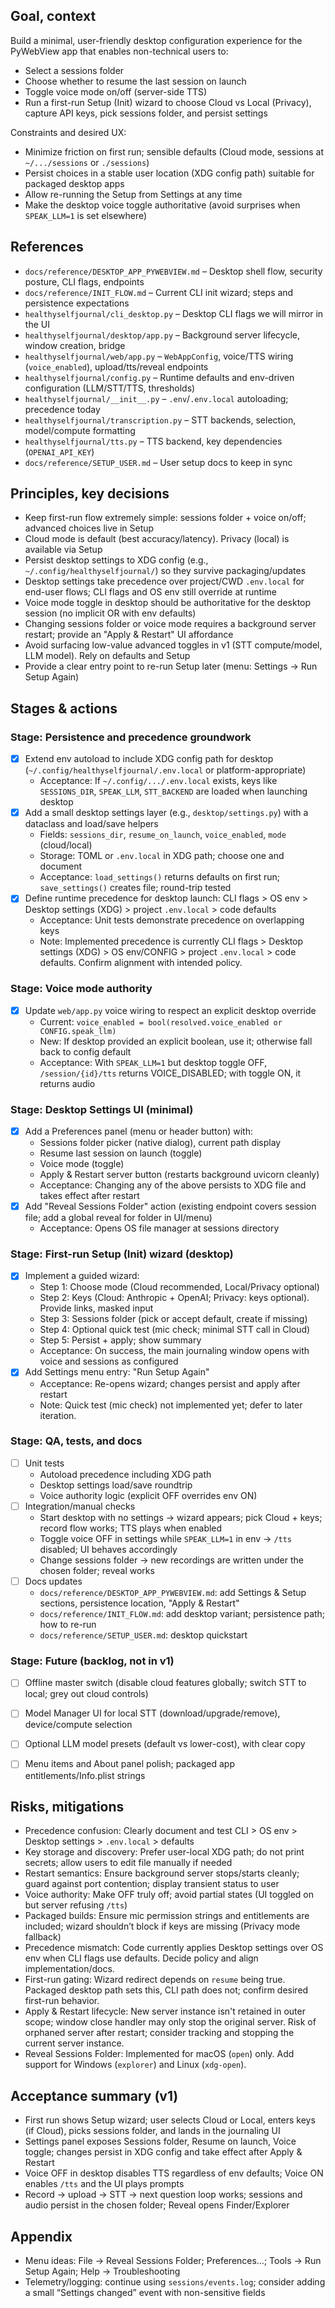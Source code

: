 ## Goal, context

Build a minimal, user-friendly desktop configuration experience for the PyWebView app that enables non-technical users to:

- Select a sessions folder
- Choose whether to resume the last session on launch
- Toggle voice mode on/off (server-side TTS)
- Run a first-run Setup (Init) wizard to choose Cloud vs Local (Privacy), capture API keys, pick sessions folder, and persist settings

Constraints and desired UX:
- Minimize friction on first run; sensible defaults (Cloud mode, sessions at `~/.../sessions` or `./sessions`)
- Persist choices in a stable user location (XDG config path) suitable for packaged desktop apps
- Allow re-running the Setup from Settings at any time
- Make the desktop voice toggle authoritative (avoid surprises when `SPEAK_LLM=1` is set elsewhere)


## References

- `docs/reference/DESKTOP_APP_PYWEBVIEW.md` – Desktop shell flow, security posture, CLI flags, endpoints
- `docs/reference/INIT_FLOW.md` – Current CLI init wizard; steps and persistence expectations
- `healthyselfjournal/cli_desktop.py` – Desktop CLI flags we will mirror in the UI
- `healthyselfjournal/desktop/app.py` – Background server lifecycle, window creation, bridge
- `healthyselfjournal/web/app.py` – `WebAppConfig`, voice/TTS wiring (`voice_enabled`), upload/tts/reveal endpoints
- `healthyselfjournal/config.py` – Runtime defaults and env-driven configuration (LLM/STT/TTS, thresholds)
- `healthyselfjournal/__init__.py` – `.env`/`.env.local` autoloading; precedence today
- `healthyselfjournal/transcription.py` – STT backends, selection, model/compute formatting
- `healthyselfjournal/tts.py` – TTS backend, key dependencies (`OPENAI_API_KEY`)
- `docs/reference/SETUP_USER.md` – User setup docs to keep in sync


## Principles, key decisions

- Keep first-run flow extremely simple: sessions folder + voice on/off; advanced choices live in Setup
- Cloud mode is default (best accuracy/latency). Privacy (local) is available via Setup
- Persist desktop settings to XDG config (e.g., `~/.config/healthyselfjournal/`) so they survive packaging/updates
- Desktop settings take precedence over project/CWD `.env.local` for end-user flows; CLI flags and OS env still override at runtime
- Voice mode toggle in desktop should be authoritative for the desktop session (no implicit OR with env defaults)
- Changing sessions folder or voice mode requires a background server restart; provide an "Apply & Restart" UI affordance
- Avoid surfacing low-value advanced toggles in v1 (STT compute/model, LLM model). Rely on defaults and Setup
- Provide a clear entry point to re-run Setup later (menu: Settings → Run Setup Again)


## Stages & actions

### Stage: Persistence and precedence groundwork
- [x] Extend env autoload to include XDG config path for desktop (`~/.config/healthyselfjournal/.env.local` or platform-appropriate)
  - Acceptance: If `~/.config/.../.env.local` exists, keys like `SESSIONS_DIR`, `SPEAK_LLM`, `STT_BACKEND` are loaded when launching desktop
- [x] Add a small desktop settings layer (e.g., `desktop/settings.py`) with a dataclass and load/save helpers
  - Fields: `sessions_dir`, `resume_on_launch`, `voice_enabled`, `mode` (cloud/local)
  - Storage: TOML or `.env.local` in XDG path; choose one and document
  - Acceptance: `load_settings()` returns defaults on first run; `save_settings()` creates file; round-trip tested
- [x] Define runtime precedence for desktop launch: CLI flags > OS env > Desktop settings (XDG) > project `.env.local` > code defaults
  - Acceptance: Unit tests demonstrate precedence on overlapping keys
  - Note: Implemented precedence is currently CLI flags > Desktop settings (XDG) > OS env/CONFIG > project `.env.local` > code defaults. Confirm alignment with intended policy.

### Stage: Voice mode authority
- [x] Update `web/app.py` voice wiring to respect an explicit desktop override
  - Current: `voice_enabled = bool(resolved.voice_enabled or CONFIG.speak_llm)`
  - New: If desktop provided an explicit boolean, use it; otherwise fall back to config default
  - Acceptance: With `SPEAK_LLM=1` but desktop toggle OFF, `/session/{id}/tts` returns VOICE_DISABLED; with toggle ON, it returns audio

### Stage: Desktop Settings UI (minimal)
- [x] Add a Preferences panel (menu or header button) with:
  - Sessions folder picker (native dialog), current path display
  - Resume last session on launch (toggle)
  - Voice mode (toggle)
  - Apply & Restart server button (restarts background uvicorn cleanly)
  - Acceptance: Changing any of the above persists to XDG file and takes effect after restart
- [x] Add "Reveal Sessions Folder" action (existing endpoint covers session file; add a global reveal for folder in UI/menu)
  - Acceptance: Opens OS file manager at sessions directory

### Stage: First-run Setup (Init) wizard (desktop)
- [x] Implement a guided wizard:
  - Step 1: Choose mode (Cloud recommended, Local/Privacy optional)
  - Step 2: Keys (Cloud: Anthropic + OpenAI; Privacy: keys optional). Provide links, masked input
  - Step 3: Sessions folder (pick or accept default, create if missing)
  - Step 4: Optional quick test (mic check; minimal STT call in Cloud)
  - Step 5: Persist + apply; show summary
  - Acceptance: On success, the main journaling window opens with voice and sessions as configured
- [x] Add Settings menu entry: "Run Setup Again"
  - Acceptance: Re-opens wizard; changes persist and apply after restart
  - Note: Quick test (mic check) not implemented yet; defer to later iteration.

### Stage: QA, tests, and docs
- [ ] Unit tests
  - Autoload precedence including XDG path
  - Desktop settings load/save roundtrip
  - Voice authority logic (explicit OFF overrides env ON)
- [ ] Integration/manual checks
  - Start desktop with no settings → wizard appears; pick Cloud + keys; record flow works; TTS plays when enabled
  - Toggle voice OFF in settings while `SPEAK_LLM=1` in env → `/tts` disabled; UI behaves accordingly
  - Change sessions folder → new recordings are written under the chosen folder; reveal works
- [ ] Docs updates
  - `docs/reference/DESKTOP_APP_PYWEBVIEW.md`: add Settings & Setup sections, persistence location, "Apply & Restart"
  - `docs/reference/INIT_FLOW.md`: add desktop variant; persistence path; how to re-run
  - `docs/reference/SETUP_USER.md`: desktop quickstart

### Stage: Future (backlog, not in v1)
- [ ] Offline master switch (disable cloud features globally; switch STT to local; grey out cloud controls)
- [ ] Model Manager UI for local STT (download/upgrade/remove), device/compute selection
- [ ] Optional LLM model presets (default vs lower-cost), with clear copy
- [ ] Menu items and About panel polish; packaged app entitlements/Info.plist strings


## Risks, mitigations

- Precedence confusion: Clearly document and test CLI > OS env > Desktop settings > `.env.local` > defaults
- Key storage and discovery: Prefer user-local XDG path; do not print secrets; allow users to edit file manually if needed
- Restart semantics: Ensure background server stops/starts cleanly; guard against port contention; display transient status to user
- Voice authority: Make OFF truly off; avoid partial states (UI toggled on but server refusing `/tts`)
- Packaged builds: Ensure mic permission strings and entitlements are included; wizard shouldn’t block if keys are missing (Privacy mode fallback)
 - Precedence mismatch: Code currently applies Desktop settings over OS env when CLI flags use defaults. Decide policy and align implementation/docs.
 - First-run gating: Wizard redirect depends on `resume` being true. Packaged desktop path sets this, CLI path does not; confirm desired first-run behavior.
 - Apply & Restart lifecycle: New server instance isn't retained in outer scope; window close handler may only stop the original server. Risk of orphaned server after restart; consider tracking and stopping the current server instance.
 - Reveal Sessions Folder: Implemented for macOS (`open`) only. Add support for Windows (`explorer`) and Linux (`xdg-open`).


## Acceptance summary (v1)

- First run shows Setup wizard; user selects Cloud or Local, enters keys (if Cloud), picks sessions folder, and lands in the journaling UI
- Settings panel exposes Sessions folder, Resume on launch, Voice toggle; changes persist in XDG config and take effect after Apply & Restart
- Voice OFF in desktop disables TTS regardless of env defaults; Voice ON enables `/tts` and the UI plays prompts
- Record → upload → STT → next question loop works; sessions and audio persist in the chosen folder; Reveal opens Finder/Explorer


## Appendix

- Menu ideas: File → Reveal Sessions Folder; Preferences…; Tools → Run Setup Again; Help → Troubleshooting
- Telemetry/logging: continue using `sessions/events.log`; consider adding a small “Settings changed” event with non-sensitive fields


